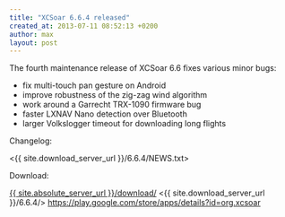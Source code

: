 ```yaml
---
title: "XCSoar 6.6.4 released"
created_at: 2013-07-11 08:52:13 +0200
author: max
layout: post
---
```


The fourth maintenance release of XCSoar 6.6 fixes various minor bugs:

* fix multi-touch pan gesture on Android
* improve robustness of the zig-zag wind algorithm
* work around a Garrecht TRX-1090 firmware bug
* faster LXNAV Nano detection over Bluetooth
* larger Volkslogger timeout for downloading long flights

Changelog:

  <{{ site.download_server_url }}/6.6.4/NEWS.txt>

Download:

 [{{ site.absolute_server_url }}/download/](/download/)
 <{{ site.download_server_url }}/6.6.4/>
 <https://play.google.com/store/apps/details?id=org.xcsoar>
